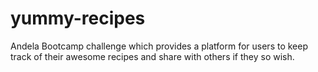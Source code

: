 # yummy-recipes
Andela Bootcamp challenge which provides a platform for users to keep track of their awesome recipes and share with others if they so wish.
